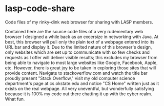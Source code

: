# lasp-code-share
Code files of my rinky-dink web browser for sharing with LASP members. 

Contained here are the source code files of a very rudementary web browser I designed a while back as an excersize in networking with Java. At best, this browser will pull only the plain text of a webpage entered into its URL bar and display it. Due to the limited nature of this browser's design, only websites which are set up to communicate with so few checks and requests as I offer will deliver visible results; this excludes my browser from being able to navigate to most large websites like Google, Facebook, Apple, etc. However, there is great joy to be taken in exploring those sites that will provide content. Navigate to stackoverflow.com and watch the title bar proudly present "Stack Overflow," visit my old computer science department's page at cs.okstate.edu and notice "CS Home" written just as it exists on the real webpage. All very uneventful, but wonderfully satisfying because it is 100% my code out there chatting it up with the cyber realm. What fun.
